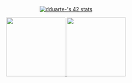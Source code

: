 <div align="center">
	<a href="https://github.com/diogogomes2003">
	<img src="https://badge42.vercel.app/api/v2/clhhnbua5001108mbvxboj2i5/stats?cursusId=21&coalitionId=294" alt="dduarte-'s 42 stats" />
	<p>
 	<img height="160em" src="https://github-readme-stats.vercel.app/api?username=diogogomes2003&show_icons=true&theme=algolia&include_all_comzmits=true&count_private=true"/>
	<img height="160em" src="https://github-readme-stats.vercel.app/api/top-langs/?username=diogogomes2003&layout=compact&langs_count=7&theme=algolia"/>
		
</div>